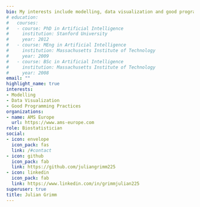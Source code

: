 ```yaml
---
bio: My interests include modelling, data visualization and good programming practices.
# education:
#   courses:
#   - course: PhD in Artificial Intelligence
#     institution: Stanford University
#     year: 2012
#   - course: MEng in Artificial Intelligence
#     institution: Massachusetts Institute of Technology
#     year: 2009
#   - course: BSc in Artificial Intelligence
#     institution: Massachusetts Institute of Technology
#     year: 2008
email: ""
highlight_name: true
interests:
- Modelling
- Data Visualization
- Good Programming Practices
organizations:
- name: AMS Europe
  url: https://www.ams-europe.com
role: Biostatistician
social:
- icon: envelope
  icon_pack: fas
  link: /#contact
- icon: github
  icon_pack: fab
  link: https://github.com/juliangrimm225
- icon: linkedin
  icon_pack: fab
  link: https://www.linkedin.com/in/grimmjulian225
superuser: true
title: Julian Grimm
---
```


<!---
Alice Bighetti is a professor of artificial intelligence at the Stanford AI Lab. Her research interests include distributed robotics, mobile computing and programmable matter. She leads the Robotic Neurobiology group, which develops self-reconfiguring robots, systems of self-organizing robots, and mobile sensor networks.
 
Lorem ipsum dolor sit amet, consectetur adipiscing elit. Sed neque elit, tristique placerat feugiat ac, facilisis vitae arcu. Proin eget egestas augue. Praesent ut sem nec arcu pellentesque aliquet. Duis dapibus diam vel metus tempus vulputate.


{{< icon name="download" pack="fas" >}} Download my {{< staticref "uploads/resume.pdf" "newtab" >}}resumé{{< /staticref >}}.

-->
